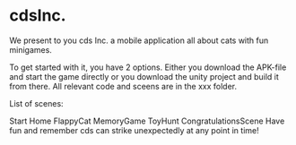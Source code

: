 # cdsInc.

We present to you cds Inc. a mobile application all about cats with fun minigames.

To get started with it, you have 2 options. Either you download the APK-file and start the game directly or you download the unity project and build it from there. All relevant code and sceens are in the xxx folder.

List of scenes:

Start
Home
FlappyCat
MemoryGame
ToyHunt
CongratulationsScene
Have fun and remember cds can strike unexpectedly at any point in time!